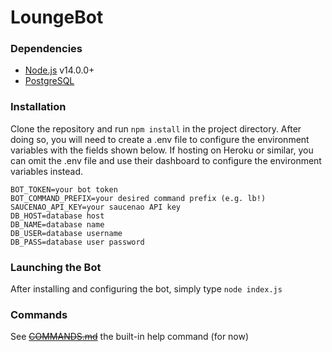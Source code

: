 # LoungeBot
### Dependencies
- [Node.js](https://nodejs.org/) v14.0.0+
- [PostgreSQL](https://www.postgresql.org/)

### Installation
Clone the repository and run `npm install` in the project directory. After doing so, you will need to create a .env file to configure the environment variables with the fields shown below.
If hosting on Heroku or similar, you can omit the .env file and use their dashboard to configure the environment variables instead.
```
BOT_TOKEN=your bot token
BOT_COMMAND_PREFIX=your desired command prefix (e.g. lb!)
SAUCENAO_API_KEY=your saucenao API key
DB_HOST=database host
DB_NAME=database name
DB_USER=database username
DB_PASS=database user password
```
### Launching the Bot
After installing and configuring the bot, simply type `node index.js`
### Commands
See ~~[COMMANDS.md](COMMANDS.md)~~ the built-in help command (for now)
